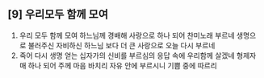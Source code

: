 ## [9] 우리모두 함께 모여

1) 우리 모두 함께 모여 하느님께 경배해 사랑으로 하나 되어 찬미노래 부르네 생명으로 불러주신 자비하신 하느님 보다 더 큰 사랑으로 오늘 다시 부르네
2) 죽어 다시 생명 얻는 십자가의 신비를 부르심의 응답 속에 우리함께 살겠네 형제자매 하나 되어 주께 마음 바치리 자유 안에 부르시니 기쁨 중에 따르리
